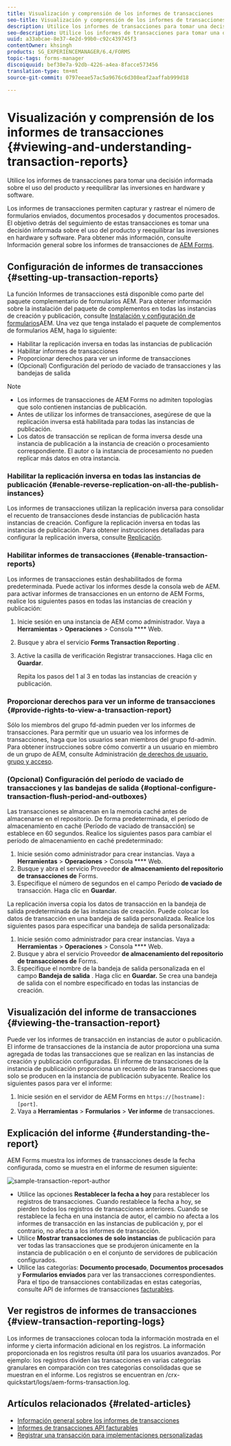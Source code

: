 ```yaml
---
title: Visualización y comprensión de los informes de transacciones
seo-title: Visualización y comprensión de los informes de transacciones
description: Utilice los informes de transacciones para tomar una decisión informada sobre el uso del producto y reequilibrar las inversiones en hardware y software.
seo-description: Utilice los informes de transacciones para tomar una decisión informada sobre el uso del producto y reequilibrar las inversiones en hardware y software.
uuid: a33abcae-8e37-4e2d-99b0-c92c439745f3
contentOwner: khsingh
products: SG_EXPERIENCEMANAGER/6.4/FORMS
topic-tags: forms-manager
discoiquuid: bef38e7a-92db-4226-a4ea-8facce573456
translation-type: tm+mt
source-git-commit: 0797eeae57ac5a9676c6d308eaf2aaffab999d18

---
```



# Visualización y comprensión de los informes de transacciones {#viewing-and-understanding-transaction-reports}

Utilice los informes de transacciones para tomar una decisión informada sobre el uso del producto y reequilibrar las inversiones en hardware y software.

Los informes de transacciones permiten capturar y rastrear el número de formularios enviados, documentos procesados y documentos procesados. El objetivo detrás del seguimiento de estas transacciones es tomar una decisión informada sobre el uso del producto y reequilibrar las inversiones en hardware y software. Para obtener más información, consulte Información general sobre los informes de transacciones de [AEM Forms](/help/forms/using/transaction-reports-overview.md).

## Configuración de informes de transacciones {#setting-up-transaction-reports}

La función Informes de transacciones está disponible como parte del paquete complementario de formularios AEM. Para obtener información sobre la instalación del paquete de complementos en todas las instancias de creación y publicación, consulte [Instalación y configuración de formularios](https://helpx.adobe.com/experience-manager/6-4/forms/using/installing-configuring-aem-forms-osgi.html)AEM. Una vez que tenga instalado el paquete de complementos de formularios AEM, haga lo siguiente:

* Habilitar la replicación inversa en todas las instancias de publicación
* Habilitar informes de transacciones
* Proporcionar derechos para ver un informe de transacciones
* (Opcional) Configuración del período de vaciado de transacciones y las bandejas de salida

>[!NOTE]
>
>* Los informes de transacciones de AEM Forms no admiten topologías que solo contienen instancias de publicación.
>* Antes de utilizar los informes de transacciones, asegúrese de que la replicación inversa está habilitada para todas las instancias de publicación.
>* Los datos de transacción se replican de forma inversa desde una instancia de publicación a la instancia de creación o procesamiento correspondiente. El autor o la instancia de procesamiento no pueden replicar más datos en otra instancia.
>



### Habilitar la replicación inversa en todas las instancias de publicación {#enable-reverse-replication-on-all-the-publish-instances}

Los informes de transacciones utilizan la replicación inversa para consolidar el recuento de transacciones desde instancias de publicación hasta instancias de creación. Configure la replicación inversa en todas las instancias de publicación. Para obtener instrucciones detalladas para configurar la replicación inversa, consulte [Replicación](/help/sites-deploying/replication.md).

### Habilitar informes de transacciones {#enable-transaction-reports}

Los informes de transacciones están deshabilitados de forma predeterminada. Puede activar los informes desde la consola web de AEM. para activar informes de transacciones en un entorno de AEM Forms, realice los siguientes pasos en todas las instancias de creación y publicación:

1. Inicie sesión en una instancia de AEM como administrador. Vaya a **Herramientas** > **Operaciones** > Consola **** Web.
1. Busque y abra el servicio **Forms Transaction Reporting** .
1. Active la casilla de verificación Registrar transacciones. Haga clic en **Guardar**.

   Repita los pasos del 1 al 3 en todas las instancias de creación y publicación.

### Proporcionar derechos para ver un informe de transacciones {#provide-rights-to-view-a-transaction-report}

Sólo los miembros del grupo fd-admin pueden ver los informes de transacciones. Para permitir que un usuario vea los informes de transacciones, haga que los usuarios sean miembros del grupo fd-admin. Para obtener instrucciones sobre cómo convertir a un usuario en miembro de un grupo de AEM, consulte Administración [de derechos de usuario, grupo y acceso](/help/sites-administering/user-group-ac-admin.md).

### (Opcional) Configuración del período de vaciado de transacciones y las bandejas de salida {#optional-configure-transaction-flush-period-and-outboxes}

Las transacciones se almacenan en la memoria caché antes de almacenarse en el repositorio. De forma predeterminada, el período de almacenamiento en caché (Período de vaciado de transacción) se establece en 60 segundos. Realice los siguientes pasos para cambiar el período de almacenamiento en caché predeterminado:

1. Inicie sesión como administrador para crear instancias. Vaya a **Herramientas** > **Operaciones** > Consola **** Web.
1. Busque y abra el servicio Proveedor **de almacenamiento del repositorio de transacciones de** Forms.
1. Especifique el número de segundos en el campo Período **de vaciado de** transacción. Haga clic en **Guardar**.

La replicación inversa copia los datos de transacción en la bandeja de salida predeterminada de las instancias de creación. Puede colocar los datos de transacción en una bandeja de salida personalizada. Realice los siguientes pasos para especificar una bandeja de salida personalizada:

1. Inicie sesión como administrador para crear instancias. Vaya a **Herramientas** > **Operaciones** > Consola **** Web.
1. Busque y abra el servicio Proveedor **de almacenamiento del repositorio de transacciones de** Forms.
1. Especifique el nombre de la bandeja de salida personalizada en el campo **Bandeja de salida** . Haga clic en **Guardar.** Se crea una bandeja de salida con el nombre especificado en todas las instancias de creación.

## Visualización del informe de transacciones {#viewing-the-transaction-report}

Puede ver los informes de transacción en instancias de autor o publicación. El informe de transacciones de la instancia de autor proporciona una suma agregada de todas las transacciones que se realizan en las instancias de creación y publicación configuradas. El informe de transacciones de la instancia de publicación proporciona un recuento de las transacciones que solo se producen en la instancia de publicación subyacente. Realice los siguientes pasos para ver el informe:

1. Inicie sesión en el servidor de AEM Forms en `https://[hostname]:[port]`.
1. Vaya a **Herramientas** > **Formularios** > **Ver informe** de transacciones.

## Explicación del informe {#understanding-the-report}

AEM Forms muestra los informes de transacciones desde la fecha configurada, como se muestra en el informe de resumen siguiente:

![sample-transaction-report-author](assets/sample-transaction-report-author.png)

* Utilice las opciones **Restablecer la fecha a hoy** para restablecer los registros de transacciones. Cuando restablece la fecha a hoy, se pierden todos los registros de transacciones anteriores. Cuando se restablece la fecha en una instancia de autor, el cambio no afecta a los informes de transacción en las instancias de publicación y, por el contrario, no afecta a los informes de transacción.
* Utilice **Mostrar transacciones de solo instancias** de publicación para ver todas las transacciones que se produjeron únicamente en la instancia de publicación o en el conjunto de servidores de publicación configurados.
* Utilice las categorías: **Documento procesado**, **Documentos procesados** y **Formularios enviados** para ver las transacciones correspondientes. Para el tipo de transacciones contabilizadas en estas categorías, consulte API de informes de transacciones [facturables](/help/forms/using/transaction-reports-billable-apis.md).

## Ver registros de informes de transacciones {#view-transaction-reporting-logs}

Los informes de transacciones colocan toda la información mostrada en el informe y cierta información adicional en los registros. La información proporcionada en los registros resulta útil para los usuarios avanzados. Por ejemplo: los registros dividen las transacciones en varias categorías granulares en comparación con tres categorías consolidadas que se muestran en el informe. Los registros se encuentran en /crx-quickstart/logs/aem-forms-transaction.log.

## Artículos relacionados {#related-articles}

* [Información general sobre los informes de transacciones](/help/forms/using/transaction-reports-overview.md)
* [Informes de transacciones API facturables](/help/forms/using/transaction-reports-billable-apis.md)
* [Registrar una transacción para implementaciones personalizadas](/help/forms/using/record-transaction-custom-implementation.md)

